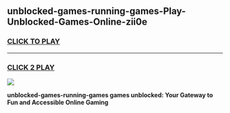 
## unblocked-games-running-games-Play-Unblocked-Games-Online-zii0e
<h3>
<a href="https://premium76.site?title=unblocked-games-running-games&ref=25A">CLICK TO PLAY</a></h3>
<hr>

<h3>
<a href="https://premium76.site?title=unblocked-games-running-games&ref=25A">CLICK 2 PLAY</a>
  
</h3>

<a href="https://premium76.site?title=unblocked-games-running-games&ref=25A"><img src="https://clearcache.store/games.png"></a>


**unblocked-games-running-games games unblocked: Your Gateway to Fun and Accessible Online Gaming**
